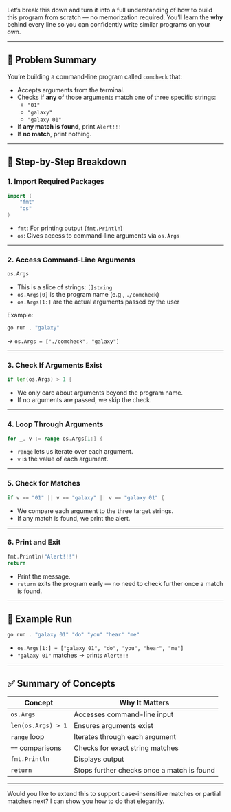 Let’s break this down and turn it into a full understanding of how to build this program from scratch — no memorization required. You’ll learn the **why** behind every line so you can confidently write similar programs on your own.

---

## 🧠 Problem Summary

You’re building a command-line program called `comcheck` that:
- Accepts arguments from the terminal.
- Checks if **any** of those arguments match one of three specific strings:
  - `"01"`
  - `"galaxy"`
  - `"galaxy 01"`
- If **any match is found**, print `Alert!!!`
- If **no match**, print nothing.

---

## 🧩 Step-by-Step Breakdown

### 1. **Import Required Packages**

```go
import (
	"fmt"
	"os"
)
```

- `fmt`: For printing output (`fmt.Println`)
- `os`: Gives access to command-line arguments via `os.Args`

---

### 2. **Access Command-Line Arguments**

```go
os.Args
```

- This is a slice of strings: `[]string`
- `os.Args[0]` is the program name (e.g., `./comcheck`)
- `os.Args[1:]` are the actual arguments passed by the user

Example:
```bash
go run . "galaxy"
```
→ `os.Args = ["./comcheck", "galaxy"]`

---

### 3. **Check If Arguments Exist**

```go
if len(os.Args) > 1 {
```

- We only care about arguments beyond the program name.
- If no arguments are passed, we skip the check.

---

### 4. **Loop Through Arguments**

```go
for _, v := range os.Args[1:] {
```

- `range` lets us iterate over each argument.
- `v` is the value of each argument.

---

### 5. **Check for Matches**

```go
if v == "01" || v == "galaxy" || v == "galaxy 01" {
```

- We compare each argument to the three target strings.
- If any match is found, we print the alert.

---

### 6. **Print and Exit**

```go
fmt.Println("Alert!!!")
return
```

- Print the message.
- `return` exits the program early — no need to check further once a match is found.

---

## 🧪 Example Run

```bash
go run . "galaxy 01" "do" "you" "hear" "me"
```

- `os.Args[1:] = ["galaxy 01", "do", "you", "hear", "me"]`
- `"galaxy 01"` matches → prints `Alert!!!`

---

## ✅ Summary of Concepts

| Concept            | Why It Matters                              |
|--------------------|----------------------------------------------|
| `os.Args`          | Accesses command-line input                  |
| `len(os.Args) > 1` | Ensures arguments exist                      |
| `range` loop       | Iterates through each argument               |
| `==` comparisons   | Checks for exact string matches              |
| `fmt.Println`      | Displays output                              |
| `return`           | Stops further checks once a match is found   |

---

Would you like to extend this to support case-insensitive matches or partial matches next? I can show you how to do that elegantly.
